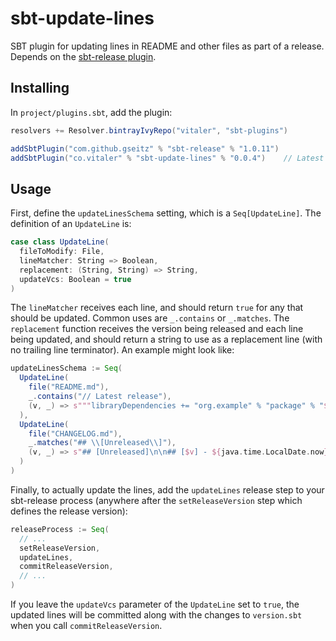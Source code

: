 # sbt-update-lines

SBT plugin for updating lines in README and other files as part of a release.
Depends on the [sbt-release plugin](https://github.com/sbt/sbt-release).

## Installing

In `project/plugins.sbt`, add the plugin:

```sbt
resolvers += Resolver.bintrayIvyRepo("vitaler", "sbt-plugins")

addSbtPlugin("com.github.gseitz" % "sbt-release" % "1.0.11")
addSbtPlugin("co.vitaler" % "sbt-update-lines" % "0.0.4")    // Latest release
```

## Usage

First, define the `updateLinesSchema` setting, which is a `Seq[UpdateLine]`. The
definition of an `UpdateLine` is:

```scala
case class UpdateLine(
  fileToModify: File,
  lineMatcher: String => Boolean,
  replacement: (String, String) => String,
  updateVcs: Boolean = true
)
```

The `lineMatcher` receives each line, and should return `true` for any that
should be updated. Common uses are `_.contains` or `_.matches`. The `replacement`
function receives the version being released and each line
being updated, and should return a string to use as a replacement line (with no
trailing line terminator). An example might look like:

```sbt
updateLinesSchema := Seq(
  UpdateLine(
    file("README.md"),
    _.contains("// Latest release"),
    (v, _) => s"""libraryDependencies += "org.example" % "package" % "$v" // Latest release"""
  ),
  UpdateLine(
    file("CHANGELOG.md"),
    _.matches("## \\[Unreleased\\]"),
    (v, _) => s"## [Unreleased]\n\n## [$v] - ${java.time.LocalDate.now}"
  )
)
```

Finally, to actually update the lines, add the `updateLines` release step to your
sbt-release process (anywhere after the `setReleaseVersion` step which
defines the release version):

```sbt
releaseProcess := Seq(
  // ...
  setReleaseVersion,
  updateLines,
  commitReleaseVersion,
  // ...
)
```

If you leave the `updateVcs` parameter of the `UpdateLine` set to `true`, the
updated lines will be committed along with the changes to `version.sbt` when you
call `commitReleaseVersion`.
